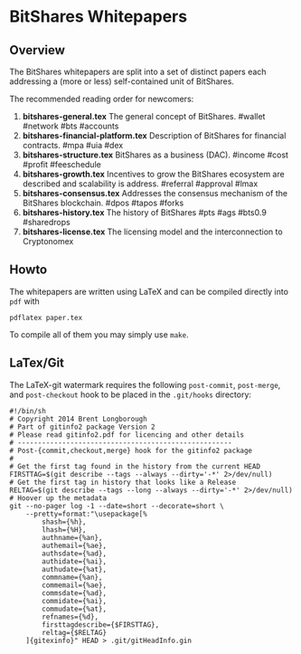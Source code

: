 BitShares Whitepapers
=====================

Overview
--------

The BitShares whitepapers are split into a set of distinct papers each
addressing a (more or less) self-contained unit of BitShares.

The recommended reading order for newcomers:

1. **bitshares-general.tex** The general concept of BitShares. #wallet #network #bts #accounts
2. **bitshares-financial-platform.tex** Description of BitShares for financial contracts. #mpa #uia #dex
7. **bitshares-structure.tex** BitShares as a business (DAC). #income #cost #profit #feeschedule
4. **bitshares-growth.tex** Incentives to grow the BitShares ecosystem are described and scalability is address. #referral #approval #lmax
3. **bitshares-consensus.tex** Addresses the consensus mechanism of the BitShares blockchain. #dpos #tapos #forks
5. **bitshares-history.tex** The history of BitShares #pts #ags #bts0.9 #sharedrops
6. **bitshares-license.tex** The licensing model and the interconnection to Cryptonomex

Howto
-----
The whitepapers are written using LaTeX and can be compiled directly into `pdf`
with

    pdflatex paper.tex

To compile all of them you may simply use `make`.

LaTex/Git
---------
The LaTeX-git watermark requires the following `post-commit`, `post-merge`, and
`post-checkout` hook to be placed in the `.git/hooks` directory:

    #!/bin/sh
    # Copyright 2014 Brent Longborough
    # Part of gitinfo2 package Version 2
    # Please read gitinfo2.pdf for licencing and other details
    # -----------------------------------------------------
    # Post-{commit,checkout,merge} hook for the gitinfo2 package
    #
    # Get the first tag found in the history from the current HEAD
    FIRSTTAG=$(git describe --tags --always --dirty='-*' 2>/dev/null)
    # Get the first tag in history that looks like a Release
    RELTAG=$(git describe --tags --long --always --dirty='-*' 2>/dev/null)
    # Hoover up the metadata
    git --no-pager log -1 --date=short --decorate=short \
        --pretty=format:"\usepackage[%
            shash={%h},
            lhash={%H},
            authname={%an},
            authemail={%ae},
            authsdate={%ad},
            authidate={%ai},
            authudate={%at},
            commname={%an},
            commemail={%ae},
            commsdate={%ad},
            commidate={%ai},
            commudate={%at},
            refnames={%d},
            firsttagdescribe={$FIRSTTAG},
            reltag={$RELTAG}
        ]{gitexinfo}" HEAD > .git/gitHeadInfo.gin
